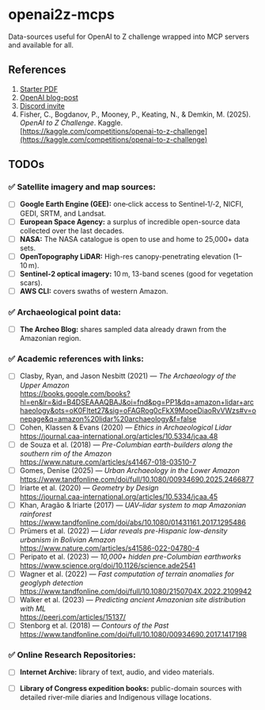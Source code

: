# openai2z-mcps
Data-sources useful for OpenAI to Z challenge wrapped into MCP servers and available for all.

## References
1. [Starter PDF](https://cdn.openai.com/pdf/a9455c3b-c6e1-49cf-a5cc-c40ed07c0b9f/starter-pack-openai-to-z-challenge.pdf)
2. [OpenAI blog-post](https://openai.com/openai-to-z-challenge/)
3. [Discord invite](https://discord.gg/TEfk6NbgxF)
4. Fisher, C., Bogdanov, P., Mooney, P., Keating, N., & Demkin, M. (2025). *OpenAI to Z Challenge*. Kaggle. [https://kaggle.com/competitions/openai-to-z-challenge](https://kaggle.com/competitions/openai-to-z-challenge)

## TODOs

### ✅ Satellite imagery and map sources:
- [ ] **Google Earth Engine (GEE):** one‑click access to Sentinel‑1/‑2, NICFI, GEDI, SRTM, and Landsat.
- [ ] **European Space Agency:** a surplus of incredible open-source data collected over the last decades.
- [ ] **NASA:** The NASA catalogue is open to use and home to 25,000+ data sets.
- [ ] **OpenTopography LiDAR:** High-res canopy-penetrating elevation (1–10 m).
- [ ] **Sentinel‑2 optical imagery:** 10 m, 13-band scenes (good for vegetation scars).
- [ ] **AWS CLI:** covers swaths of western Amazon.

### ✅ Archaeological point data:
- [ ] **The Archeo Blog:** shares sampled data already drawn from the Amazonian region.

### ✅ Academic references with links:
- [ ] Clasby, Ryan, and Jason Nesbitt (2021) — *The Archaeology of the Upper Amazon*  
  https://books.google.com/books?hl=en&lr=&id=B4DSEAAAQBAJ&oi=fnd&pg=PP1&dq=amazon+lidar+archaeology&ots=oK0FItet27&sig=oFAGRog0cFkX9MooeDiaoRvVWzs#v=onepage&q=amazon%20lidar%20archaeology&f=false
- [ ] Cohen, Klassen & Evans (2020) — *Ethics in Archaeological Lidar*  
  https://journal.caa-international.org/articles/10.5334/jcaa.48
- [ ] de Souza et al. (2018) — *Pre-Columbian earth-builders along the southern rim of the Amazon*  
  https://www.nature.com/articles/s41467-018-03510-7
- [ ] Gomes, Denise (2025) — *Urban Archaeology in the Lower Amazon*  
  https://www.tandfonline.com/doi/full/10.1080/00934690.2025.2466877
- [ ] Iriarte et al. (2020) — *Geometry by Design*  
  https://journal.caa-international.org/articles/10.5334/jcaa.45
- [ ] Khan, Aragão & Iriarte (2017) — *UAV–lidar system to map Amazonian rainforest*  
  https://www.tandfonline.com/doi/abs/10.1080/01431161.2017.1295486
- [ ] Prümers et al. (2022) — *Lidar reveals pre-Hispanic low-density urbanism in Bolivian Amazon*  
  https://www.nature.com/articles/s41586-022-04780-4
- [ ] Peripato et al. (2023) — *10,000+ hidden pre-Columbian earthworks*  
  https://www.science.org/doi/10.1126/science.ade2541
- [ ] Wagner et al. (2022) — *Fast computation of terrain anomalies for geoglyph detection*  
  https://www.tandfonline.com/doi/full/10.1080/2150704X.2022.2109942
- [ ] Walker et al. (2023) — *Predicting ancient Amazonian site distribution with ML*  
  https://peerj.com/articles/15137/
- [ ] Stenborg et al. (2018) — *Contours of the Past*  
  https://www.tandfonline.com/doi/full/10.1080/00934690.2017.1417198

### ✅ Online Research Repositories:
- [ ] **Internet Archive:** library of text, audio, and video materials.
- [ ] **Library of Congress expedition books:** public-domain sources with detailed river‑mile diaries and Indigenous village locations.

